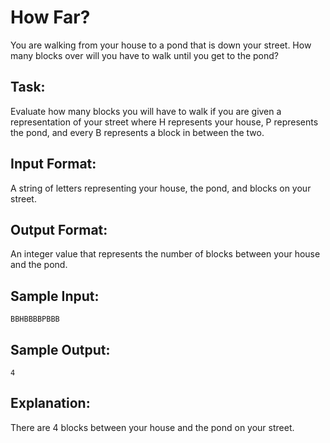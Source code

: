# How Far?  

You are walking from your house to a pond that is down your street. 
How many blocks over will you have to walk until you get to the pond?

## Task: 
Evaluate how many blocks you will have to walk if you are given a representation of your street where H represents your house, P represents the pond, and every B represents a block in between the two.

## Input Format: 
A string of letters representing your house, the pond, and blocks on your street.

## Output Format: 
An integer value that represents the number of blocks between your house and the pond.

## Sample Input: 
```
BBHBBBBPBBB
```

## Sample Output: 
```
4
```

## Explanation: 
There are 4 blocks between your house and the pond on your street.
